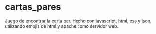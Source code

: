 # cartas_pares
Juego de encontrar la carta par.
Hecho con javascript, html, css y json, utilizando emojis de html y apache como servidor web.


